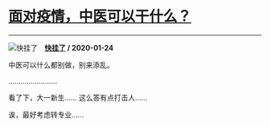 # [面对疫情，中医可以干什么？](https://www.zhihu.com/answer/983910663)

-----------------------------------------------------------

![快挂了](https://pic1.zhimg.com/v2-57654211f9dca4db6e6b165f3851841e.jpg?source=1940ef5c "快挂了")&emsp;**[快挂了](https://www.zhihu.com/people/kuai-gua-liao) / 2020-01-24**

中医可以什么都别做，别来添乱。

……………………


看了下，大一新生…… 这么答有点打击人……

诶，最好考虑转专业……


